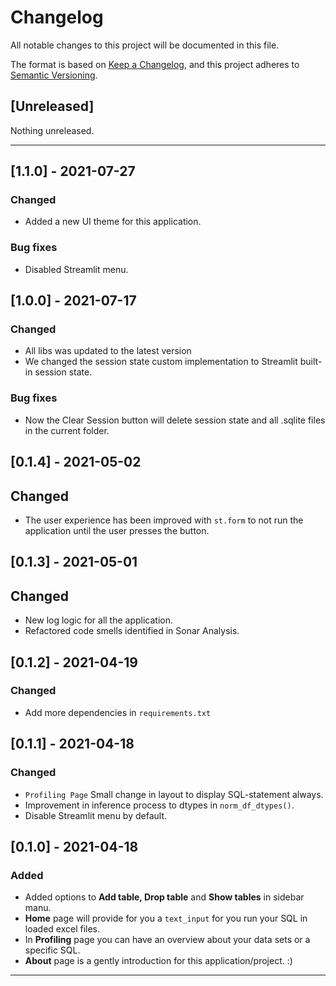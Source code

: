 # Changelog

All notable changes to this project will be documented in this file.

The format is based on [Keep a Changelog](https://keepachangelog.com/en/1.0.0/),
and this project adheres to [Semantic Versioning](https://semver.org/spec/v2.0.0.html).

## [Unreleased]

Nothing unreleased.

---

## [1.1.0] - 2021-07-27

### Changed

- Added a new UI theme for this application.

### Bug fixes

- Disabled Streamlit menu.

## [1.0.0] - 2021-07-17

### Changed

- All libs was updated to the latest version
- We changed the session state custom implementation to Streamlit built-in session state.

### Bug fixes

- Now the Clear Session button will delete session state and all .sqlite files in the current folder.

## [0.1.4] - 2021-05-02

## Changed

- The user experience has been improved with `st.form` to not run the application until the user presses the button.

## [0.1.3] - 2021-05-01

## Changed

- New log logic for all the application.
- Refactored code smells identified in Sonar Analysis.

## [0.1.2] - 2021-04-19

### Changed

- Add more dependencies in `requirements.txt`

## [0.1.1] - 2021-04-18

### Changed

- `Profiling Page` Small change in layout to display SQL-statement always.
- Improvement in inference process to dtypes in `norm_df_dtypes()`.
- Disable Streamlit menu by default.

## [0.1.0] - 2021-04-18

### Added

- Added options to **Add table, Drop table** and **Show tables** in sidebar manu.
- **Home** page will provide for you a `text_input` for you run your SQL in loaded excel files.
- In **Profiling** page you can have an overview about your data sets or a specific SQL.
- **About** page is a gently introduction for this application/project. :)

---

